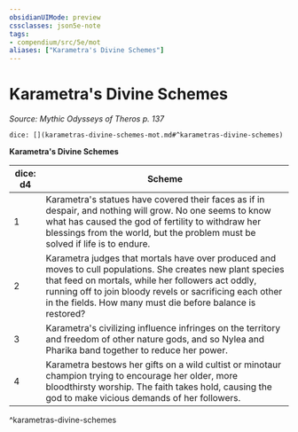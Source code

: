 ```yaml
---
obsidianUIMode: preview
cssclasses: json5e-note
tags:
- compendium/src/5e/mot
aliases: ["Karametra's Divine Schemes"]
---
```

# Karametra's Divine Schemes
*Source: Mythic Odysseys of Theros p. 137* 

`dice: [](karametras-divine-schemes-mot.md#^karametras-divine-schemes)`

**Karametra's Divine Schemes**

| dice: d4 | Scheme |
|----------|--------|
| 1 | Karametra's statues have covered their faces as if in despair, and nothing will grow. No one seems to know what has caused the god of fertility to withdraw her blessings from the world, but the problem must be solved if life is to endure. |
| 2 | Karametra judges that mortals have over produced and moves to cull populations. She creates new plant species that feed on mortals, while her followers act oddly, running off to join bloody revels or sacrificing each other in the fields. How many must die before balance is restored? |
| 3 | Karametra's civilizing influence infringes on the territory and freedom of other nature gods, and so Nylea and Pharika band together to reduce her power. |
| 4 | Karametra bestows her gifts on a wild cultist or minotaur champion trying to encourage her older, more bloodthirsty worship. The faith takes hold, causing the god to make vicious demands of her followers. |
^karametras-divine-schemes